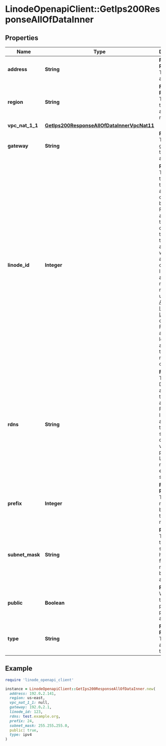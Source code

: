 # LinodeOpenapiClient::GetIps200ResponseAllOfDataInner

## Properties

| Name | Type | Description | Notes |
| ---- | ---- | ----------- | ----- |
| **address** | **String** | __Filterable__, __Read-only__ The IP address. | [optional][readonly] |
| **region** | **String** | __Filterable__, __Read-only__ The Region this IP address resides in. | [optional][readonly] |
| **vpc_nat_1_1** | [**GetIps200ResponseAllOfDataInnerVpcNat11**](GetIps200ResponseAllOfDataInnerVpcNat11.md) |  | [optional] |
| **gateway** | **String** | __Read-only__ The default gateway for this address. | [optional][readonly] |
| **linode_id** | **Integer** | __Read-only__ The ID of the Linode this address currently belongs to. For IPv4 addresses, this defaults to the Linode that this address was assigned to on creation. IPv4 addresses may be moved using the [Assign IPv4s to Linodes](https://techdocs.akamai.com/linode-api/reference/post-assign-ipv4s) operation. For SLAAC and link-local addresses, this value may not be changed. | [optional][readonly] |
| **rdns** | **String** | __Filterable__ The reverse DNS assigned to this address. For public IPv4 addresses, this will be set to a default value provided by Linode if not explicitly set. | [optional] |
| **prefix** | **Integer** | __Filterable__, __Read-only__ The number of bits set in the subnet mask. | [optional][readonly] |
| **subnet_mask** | **String** | __Read-only__ The mask that separates host bits from network bits for this address. | [optional][readonly] |
| **public** | **Boolean** | __Read-only__ Whether this is a public or private IP address. | [optional][readonly] |
| **type** | **String** | __Filterable__, __Read-only__ The type of address this is. | [optional][readonly] |

## Example

```ruby
require 'linode_openapi_client'

instance = LinodeOpenapiClient::GetIps200ResponseAllOfDataInner.new(
  address: 192.0.2.141,
  region: us-east,
  vpc_nat_1_1: null,
  gateway: 192.0.2.1,
  linode_id: 123,
  rdns: test.example.org,
  prefix: 24,
  subnet_mask: 255.255.255.0,
  public: true,
  type: ipv4
)
```


